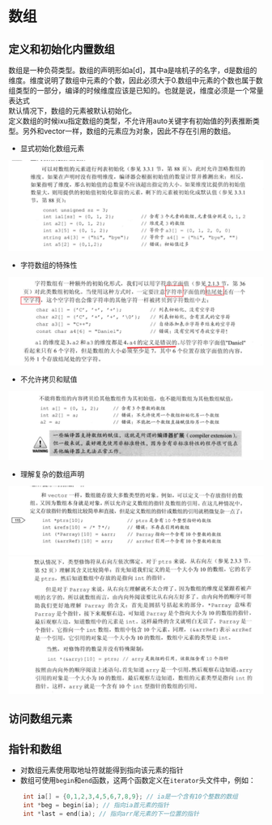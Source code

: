 # 数组

## 定义和初始化内置数组

数组是一种负荷类型。数组的声明形如a[d]，其中a是啥机子的名字，d是数组的维度。维度说明了数组中元素的个数，因此必须大于0.数组中元素的个数也属于数组类型的一部分，编译的时候维度应该是已知的。也就是说，维度必须是一个常量表达式  
默认情况下，数组的元素被默认初始化。  
定义数组的时候ixu指定数组的类型，不允许用auto关键字有初始值的列表推断类型。另外和vector一样，数组的元素应为对象，因此不存在引用的数组。  

* 显式初始化数组元素

![本地路径](Snipaste_006.png "显式初始化数组元素")

* 字符数组的特殊性

![本地路径](Snipaste_007.png "字符数组的特殊性")

* 不允许拷贝和赋值

![本地路径](Snipaste_008.png "不允许拷贝和赋值")

* 理解复杂的数组声明
  
![本地路径](Snipaste_009.png "定义数组的指针或数组的引用")
![本地路径](Snipaste_010.png "定义数组的指针或数组的引用")


## 访问数组元素


## 指针和数组


* 对数组元素使用取地址符就能得到指向该元素的指针
* 数组可使用`begin`和`end`函数，这两个函数定义在`iterator`头文件中，例如：
```cpp
    int ia[] = {0,1,2,3,4,5,6,7,8,9}; // ia是一个含有10个整数的数组
    int *beg = begin(ia); // 指向ia首元素的指针
    int *last = end(ia); // 指向arr尾元素的下一位置的指针
```


